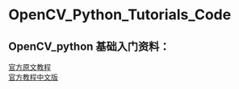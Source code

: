 # OpenCV_Python_Tutorials_Code
## OpenCV_python 基础入门资料：
[官方原文教程][1]  
[官方教程中文版][2]

[1]: https://opencv-python-tutroals.readthedocs.io/en/latest/py_tutorials/py_tutorials.html
[2]: https://www.cnblogs.com/Undo-self-blog/p/8423851.html
